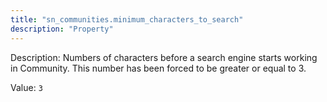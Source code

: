 ```yaml
---
title: "sn_communities.minimum_characters_to_search"
description: "Property"
---
```


Description: Numbers of characters before a search engine starts working in Community. This number has been forced to be greater or equal to 3. 

Value: `3`